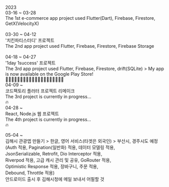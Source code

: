 2023<br>
03-16 ~ 03-28<br>
The 1st e-commerce app project used Flutter(Dart), Firebase, Firestore, GetX(VelocityX)<br>
<br>
03-30 ~ 04-12<br>
'치킨파티스터디' 프로젝트<br>
The 2nd app project used Flutter, Firebase, Firestore, Firebase Storage<br> 
<br>
04-18 ~ 04-27<br>
'1day 1success' 프로젝트<br>
The 3rd app project used Flutter, Firebase, Firestore, drift(SQLite) > My app is now available on the Google Play Store!<br>
🌲🌲🌲🌲🌲🌲🌲🌲🌲🌲🌲🌲🌲🌲🌲🌲🌲🌲🌲🌲<br>
04-09 ~<br>
코드팩토리 플러터 프로젝트 리메이크<br>
The 3rd project is currently in progress...<br>
🔥<br>
04-28 ~<br>
React, Node.js 웹 프로젝트<br>
The 4th project is currently in progress...<br>
🔥<br>

05-04 ~<br>
김해시 관광앱 만들기 > 한글, 영어 서비스(타겟은 외국인) > 부산시, 경주시도 예정<br>
(Auth 적용, Pagination(일반화) 적용, 데이터 모델링 적용,<br>
JsonSerializable, Retrofit, Dio Interceptor 적용,<br>
Riverpod 적용, 고급 캐시 관리 및 공유, GoRouter 적용,<br>
Optimistic Response 적용, 장바구니, 주문 적용,<br>
Debound, Throttle 적용)<br>
안드로이드 출시 후 김해시청에 메일 보내서 어필할 것<br>
